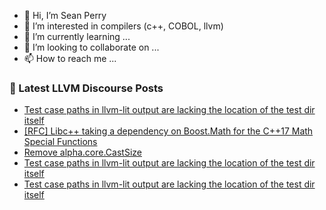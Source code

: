 - 👋 Hi, I’m Sean Perry
- 👀 I’m interested in compilers (c++, COBOL, llvm)
- 🌱 I’m currently learning ...
- 💞️ I’m looking to collaborate on ...
- 📫 How to reach me ...

<!---
s66perry/s66perry is a ✨ special ✨ repository because its `README.md` (this file) appears on your GitHub profile.
You can click the Preview link to take a look at your changes.
--->
### 📕 Latest LLVM Discourse Posts

<!-- DISCOURSE-LLVM:START -->
- [Test case paths in llvm-lit output are lacking the location of the test dir itself](https://discourse.llvm.org/t/test-case-paths-in-llvm-lit-output-are-lacking-the-location-of-the-test-dir-itself/87973#post_7)
- [[RFC] Libc++ taking a dependency on Boost.Math for the C++17 Math Special Functions](https://discourse.llvm.org/t/rfc-libc-taking-a-dependency-on-boost-math-for-the-c-17-math-special-functions/87479?page=3#post_44)
- [Remove alpha.core.CastSize](https://discourse.llvm.org/t/remove-alpha-core-castsize/87974#post_1)
- [Test case paths in llvm-lit output are lacking the location of the test dir itself](https://discourse.llvm.org/t/test-case-paths-in-llvm-lit-output-are-lacking-the-location-of-the-test-dir-itself/87973#post_6)
- [Test case paths in llvm-lit output are lacking the location of the test dir itself](https://discourse.llvm.org/t/test-case-paths-in-llvm-lit-output-are-lacking-the-location-of-the-test-dir-itself/87973#post_5)
<!-- DISCOURSE-LLVM:END -->
